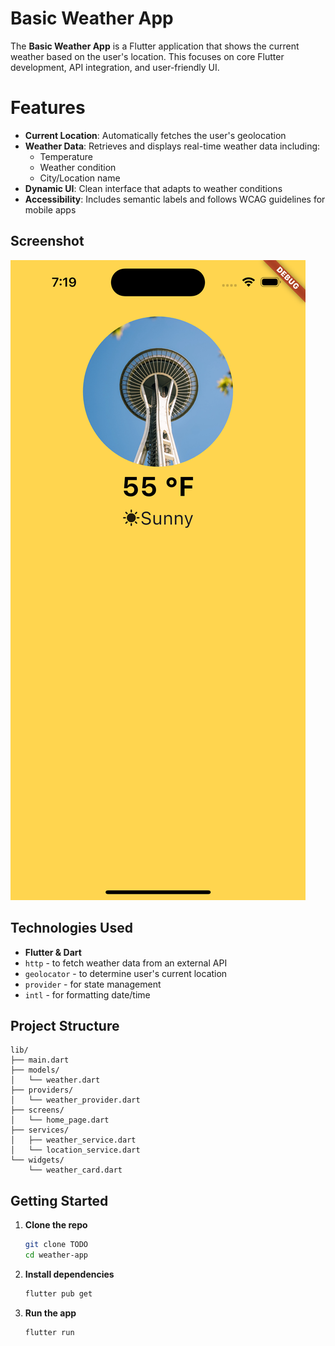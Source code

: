 # Basic Weather App

The **Basic Weather App** is a Flutter application that shows the current weather based on the user's location. This focuses on core Flutter development, API integration, and user-friendly UI.

# Features
- **Current Location**: Automatically fetches the user's geolocation
- **Weather Data**: Retrieves and displays real-time weather data including:
  - Temperature
  - Weather condition
  - City/Location name
- **Dynamic UI**: Clean interface that adapts to weather conditions
- **Accessibility**: Includes semantic labels and follows WCAG guidelines for mobile apps

## Screenshot

![Weather App Home](assets/home-page.png)

## Technologies Used
- **Flutter & Dart**
- `http` - to fetch weather data from an external API
- `geolocator` - to determine user's current location
- `provider` - for state management
- `intl` - for formatting date/time

## Project Structure

```text
lib/
├── main.dart
├── models/
│   └── weather.dart
├── providers/
│   └── weather_provider.dart
├── screens/
│   └── home_page.dart
├── services/
│   ├── weather_service.dart
│   └── location_service.dart
└── widgets/
    └── weather_card.dart
```
## Getting Started
1. **Clone the repo**
   ```bash
   git clone TODO
   cd weather-app
2. **Install dependencies**
   ```bash
   flutter pub get
3. **Run the app**
   ```bash
   flutter run
